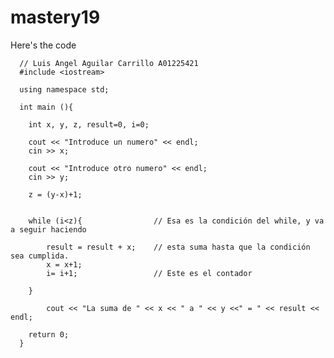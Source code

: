 # mastery19
Here's the code
      
      // Luis Angel Aguilar Carrillo A01225421
      #include <iostream>
      
      using namespace std;
      
      int main (){
      
      	int x, y, z, result=0, i=0;
      
      	cout << "Introduce un numero" << endl;
      	cin >> x;
      
      	cout << "Introduce otro numero" << endl;
      	cin >> y;
      
      	z = (y-x)+1;
      
      
      	while (i<z){				// Esa es la condición del while, y va a seguir haciendo
      		
      		result = result + x;    // esta suma hasta que la condición sea cumplida.
      		x = x+1;
      		i= i+1;					// Este es el contador
      
      	}
      		
      		cout << "La suma de " << x << " a " << y <<" = " << result << endl;
      	
      	return 0;
      }
